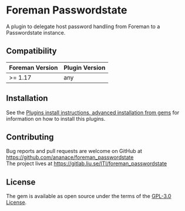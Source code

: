 # Foreman Passwordstate

A plugin to delegate host password handling from Foreman to a Passwordstate instance.

## Compatibility

| Foreman Version | Plugin Version |
| --------------- | -------------- |
| >= 1.17         | any            |

## Installation

See the [Plugins install instructions, advanced installation from gems](https://theforeman.org/plugins/#2.3AdvancedInstallationfromGems) for information on how to install this plugins.

## Contributing

Bug reports and pull requests are welcome on GitHub at https://github.com/ananace/foreman_passwordstate  
The project lives at https://gitlab.liu.se/ITI/foreman_passwordstate

## License

The gem is available as open source under the terms of the [GPL-3.0 License](https://opensource.org/licenses/GPL-3.0).
